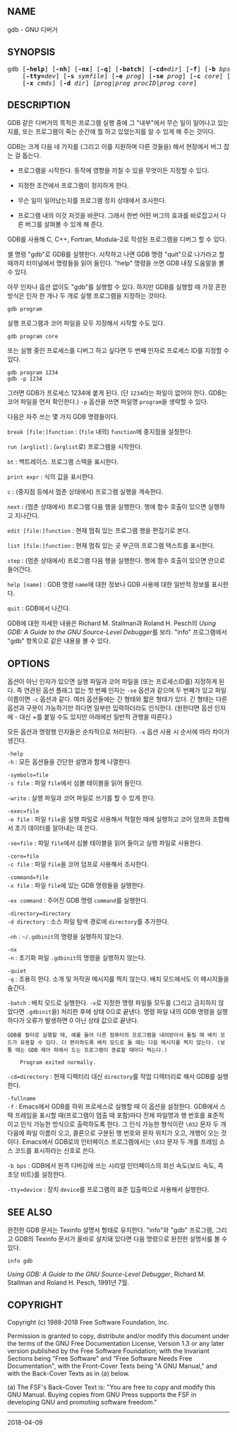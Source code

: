 ## NAME

gdb - GNU 디버거

## SYNOPSIS

<pre>
gdb [<strong>-help</strong>] [<strong>-nh</strong>] [<strong>-nx</strong>] [<strong>-q</strong>] [<strong>-batch</strong>] [<strong>-cd=</strong><em>dir</em>] [<strong>-f</strong>] [<strong>-b</strong> <em>bps</em>]
    [<strong>-tty=</strong><em>dev</em>] [<strong>-s</strong> <em>symfile</em>] [<strong>-e</strong> <em>prog</em>] [<strong>-se</strong> <em>prog</em>] [<strong>-c</strong> <em>core</em>] [<strong>-p</strong> <em>procID</em>]
    [<strong>-x</strong> <em>cmds</em>] [<strong>-d</strong> <em>dir</em>] [<em>prog</em>|<em>prog procID</em>|<em>prog core</em>]
</pre>

## DESCRIPTION

GDB 같은 디버거의 목적은 프로그램 실행 중에 그 "내부"에서 무슨 일이 일어나고 있는지를, 또는 프로그램이 죽는 순간에 뭘 하고 있었는지를 알 수 있게 해 주는 것이다.

GDB는 크게 다음 네 가지를 (그리고 이를 지원하며 다른 것들을) 해서 현장에서 버그 잡는 걸 돕는다.

* 프로그램을 시작한다. 동작에 영향을 끼칠 수 있을 무엇이든 지정할 수 있다.

* 지정한 조건에서 프로그램이 정지하게 한다.

* 무슨 일이 일어났는지를 프로그램 정지 상태에서 조사한다.

* 프로그램 내의 이것 저것을 바꾼다. 그래서 한번 어떤 버그의 효과를 바로잡고서 다른 버그를 살펴볼 수 있게 해 준다.

GDB를 사용해 C, C++, Fortran, Modula-2로 작성된 프로그램을 디버그 할 수 있다.

셸 명령 "gdb"로 GDB를 실행한다. 시작하고 나면 GDB 명령 "quit"으로 나가라고 할 때까지 터미널에서 명령들을 읽어 들인다. "help" 명령을 쓰면 GDB 내장 도움말을 볼 수 있다.

아무 인자나 옵션 없이도 "gdb"를 실행할 수 있다. 하지만 GDB를 실행할 때 가장 흔한 방식은 인자 한 개나 두 개로 실행 프로그램을 지정하는 것이다.

```
gdb program
```

실행 프로그램과 코어 파일을 모두 지정해서 시작할 수도 있다.

```
gdb program core
```

또는 실행 중인 프로세스를 디버그 하고 싶다면 두 번째 인자로 프로세스 ID를 지정할 수 있다.

```
gdb program 1234
gdb -p 1234
```

그러면 GDB가 프로세스 1234에 붙게 된다. (단 `1234`라는 파일이 없어야 한다. GDB는 코어 파일을 먼저 확인한다.) `-p` 옵션을 쓰면 파일명 `program`을 생략할 수 있다.

다음은 자주 쓰는 몇 가지 GDB 명령들이다.

`break [file:]function`
:   (`file` 내의) `function`에 중지점을 설정한다.

`run [arglist]`
:   (`arglist`로) 프로그램을 시작한다.

`bt`
:   백트레이스. 프로그램 스택을 표시한다.

`print expr`
:   식의 값을 표시한다.

`c`
:   (중지점 등에서 멈춘 상태에서) 프로그램 실행을 계속한다.

`next`
:   (멈춘 상태에서) 프로그램 다음 행을 실행한다. 행에 함수 호출이 있으면 실행하고 지나간다.

`edit [file:]function`
:   현재 멈춰 있는 프로그램 행을 편집기로 본다.

`list [file:]function`
:   현재 멈춰 있는 곳 부근의 프로그램 텍스트를 표시한다.

`step`
:   (멈춘 상태에서) 프로그램 다음 행을 실행한다. 행에 함수 호출이 있으면 안으로 들어간다.

`help [name]`
:   GDB 명령 `name`에 대한 정보나 GDB 사용에 대한 일반적 정보를 표시한다.

`quit`
:   GDB에서 나간다.

GDB에 대한 자세한 내용은 Richard M. Stallman과 Roland H. Pesch의 *Using GDB: A Guide to the GNU Source-Level Debugger*를 보라. "info" 프로그램에서 "gdb" 항목으로 같은 내용을 볼 수 있다.

## OPTIONS

옵션이 아닌 인자가 있으면 실행 파일과 코어 파일을 (또는 프로세스ID를) 지정하게 된다. 즉 연관된 옵션 플래그 없는 첫 번째 인자는 `-se` 옵션과 같으며 두 번째가 있고 파일 이름이면 `-c` 옵션과 같다. 여러 옵션들에는 긴 형태와 짧은 형태가 있다. 긴 형태는 다른 옵션과 구분이 가능하기만 하다면 일부만 입력하더라도 인식한다. (원한다면 옵션 인자에 - 대신 +를 붙일 수도 있지만 아래에선 일반적 관행을 따른다.)

모든 옵션과 명령행 인자들은 순차적으로 처리된다. `-x` 옵션 사용 시 순서에 따라 차이가 생긴다.

`-help`<br>`-h`
:   모든 옵션들을 간단한 설명과 함께 나열한다.

`-symbols=file`<br>`-s file`
:   파일 `file`에서 심볼 테이블을 읽어 들인다.

`-write`
:   실행 파일과 코어 파일로 쓰기를 할 수 있게 한다.

`-exec=file`<br>`-e file`
:   파일 `file`을 실행 파일로 사용해서 적절한 때에 실행하고 코어 덤프와 조합해서 초기 데이터를 알아내는 데 쓴다.

`-se=file`
:   파일 `file`에서 심볼 테이블을 읽어 들이고 실행 파일로 사용한다.

`-core=file`<br>`-c file`
:   파일 `file`을 코어 덤프로 사용해서 조사한다.

`-command=file`<br>`-x file`
:   파일 `file`에 있는 GDB 명령들을 실행한다.

`-ex command`
:   주어진 GDB 명령 `command`를 실행한다.

`-directory=directory`<br>`-d directory`
:   소스 파일 탐색 경로에 `directory`를 추가한다.

`-nh`
:   `~/.gdbinit`의 명령을 실행하지 않는다.

`-nx`<br>`-n`
:   초기화 파일 `.gdbinit`의 명령을 실행하지 않는다.

`-quiet`<br>`-q`
:   조용히 한다. 소개 및 저작권 메시지를 찍지 않는다. 배치 모드에서도 이 메시지들을 숨긴다.

`-batch`
:   배치 모드로 실행한다. `-x`로 지정한 명령 파일들 모두를 (그리고 금지하지 않았다면 `.gdbinit`을) 처리한 후에 상태 0으로 끝낸다. 명령 파일 내의 GDB 명령을 실행하다가 오류가 발생하면 0 아닌 상태 값으로 끝낸다.

    GDB를 필터로 실행할 때, 예를 들어 다른 컴퓨터의 프로그램을 내려받아서 돌릴 때 배치 모드가 유용할 수 있다. 더 편리하도록 배치 모드로 돌 때는 다음 메시지를 찍지 않는다. (보통 때는 GDB 제어 하에서 도는 프로그램이 종료할 때마다 찍는다.)

        Program exited normally.

`-cd=directory`
:   현재 디렉터리 대신 `directory`를 작업 디렉터리로 해서 GDB를 실행한다.

`-fullname`<br>`-f`
:   Emacs에서 GDB를 하위 프로세스로 실행할 때 이 옵션을 설정한다. GDB에서 스택 프레임을 표시할 때(프로그램이 멈출 때 포함)마다 전체 파일명과 행 번호를 표준적이고 인식 가능한 방식으로 출력하도록 한다. 그 인식 가능한 형식이란 `\032` 문자 두 개 다음에 파일 이름이 오고, 콜론으로 구분된 행 번호와 문자 위치가 오고, 개행이 오는 것이다. Emacs에서 GDB로의 인터페이스 프로그램에서는 `\032` 문자 두 개를 프레임 소스 코드를 표시하라는 신호로 쓴다.

`-b bps`
:   GDB에서 원격 디버깅에 쓰는 시리얼 인터페이스의 회선 속도(보드 속도, 즉 초당 비트)를 설정한다.

`-tty=device`
:   장치 `device`를 프로그램의 표준 입출력으로 사용해서 실행한다.

## SEE ALSO

완전한 GDB 문서는 Texinfo 설명서 형태로 유지한다. "info"와 "gdb" 프로그램, 그리고 GDB의 Texinfo 문서가 올바로 설치돼 있다면 다음 명령으로 완전한 설명서를 볼 수 있다.

```
info gdb
```

*Using GDB: A Guide to the GNU Source-Level Debugger*, Richard M. Stallman and Roland H. Pesch, 1991년 7월.

## COPYRIGHT

Copyright (c) 1988-2018 Free Software Foundation, Inc.

Permission is granted to copy, distribute and/or modify this document under the terms of the GNU Free Documentation License, Version 1.3 or any later version published by the Free Software Foundation; with the Invariant Sections being "Free Software" and "Free Software Needs Free Documentation", with the Front-Cover Texts being "A GNU Manual," and with the Back-Cover Texts as in (a) below.

(a) The FSF's Back-Cover Text is: "You are free to copy and modify this GNU Manual.  Buying copies from GNU Press supports the FSF in developing GNU and promoting software freedom."

----

2018-04-09
